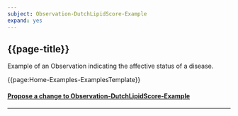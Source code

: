 ```yaml
---
subject: Observation-DutchLipidScore-Example
expand: yes
---
```


## {{page-title}}

Example of an Observation indicating the affective status of a disease.


{{page:Home-Examples-ExamplesTemplate}}



<div id="Feedback" class="tabcontent">
<h4><a href='https://simplifier.net/NHS-Digital-FHIR-Genomics-Implementation-Guide/Observation-DutchLipidScore-Example/~issues?level=File' target="_blank">Propose a change to Observation-DutchLipidScore-Example</a></h4>
</div>

---